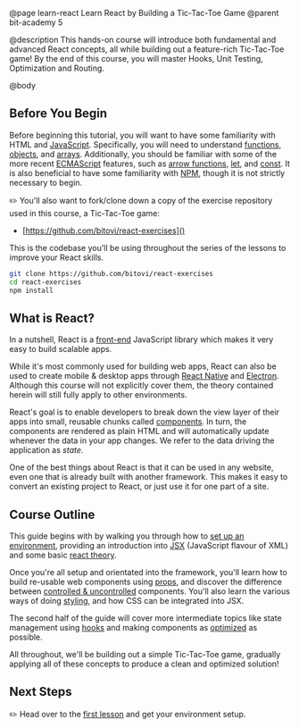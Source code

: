 @page learn-react Learn React by Building a Tic-Tac-Toe Game
@parent bit-academy 5

@description This hands-on course will introduce both fundamental and advanced React concepts, all while building out a feature-rich Tic-Tac-Toe game! By the end of this course, you will master Hooks, Unit Testing, Optimization and Routing.

@body

## Before You Begin

Before beginning this tutorial, you will want to have some familiarity with HTML and [JavaScript](https://www.bitovi.com/academy/learn-advanced-javascript.html). Specifically, you will need to understand [functions](https://developer.mozilla.org/en-US/docs/Web/JavaScript/Guide/Functions), [objects](https://developer.mozilla.org/en-US/docs/Web/JavaScript/Reference/Global_Objects/Object), and [arrays](https://developer.mozilla.org/en-US/docs/Web/JavaScript/Reference/Global_Objects/Array). Additionally, you should be familiar with some of the more recent [ECMAScript](https://medium.com/sons-of-javascript/javascript-an-introduction-to-es6-1819d0d89a0f) features, such as [arrow functions](https://developer.mozilla.org/en-US/docs/Web/JavaScript/Reference/Functions/Arrow_functions), [let](https://developer.mozilla.org/en-US/docs/Web/JavaScript/Reference/Statements/let), and [const](https://developer.mozilla.org/en-US/docs/Web/JavaScript/Reference/Statements/const). It is also beneficial to have some familiarity with [NPM](https://docs.npmjs.com/about-npm/), though it is not strictly necessary to begin.

✏️ You'll also want to fork/clone down a copy of the exercise repository used in this course, a Tic-Tac-Toe game:

- [https://github.com/bitovi/react-exercises]()

This is the codebase you'll be using throughout the series of the lessons to improve your React skills.

```bash
git clone https://github.com/bitovi/react-exercises
cd react-exercises
npm install
```

## What is React?

In a nutshell, React is a [front-end](https://www.coursereport.com/blog/front-end-development-vs-back-end-development-where-to-start) JavaScript library which makes it very easy to build scalable apps.

While it's most commonly used for building web apps, React can also be used to create mobile & desktop apps through [React Native](https://reactnative.dev/) and [Electron](https://www.electronjs.org/). Although this course will not explicitly cover them, the theory contained herein will still fully apply to other environments.

React's goal is to enable developers to break down the view layer of their apps into small, reusable chunks called [components](https://reactjs.org/docs/components-and-props.html). In turn, the components are rendered as plain HTML and will automatically update whenever the data in your app changes. We refer to the data driving the application as *state*.

One of the best things about React is that it can be used in any website, even one that is already built with another framework. This makes it easy to convert an existing project to React, or just use it for one part of a site.

## Course Outline

This guide begins with by walking you through how to [set up an environment](/learn-react/setting-up-environment.html), providing an introduction into [JSX](/learn-react/intro-to-jsx.html) (JavaScript flavour of XML) and some basic [react theory](/learn-react/react-theory.html).

Once you're all setup and orientated into the framework, you'll learn how to build re-usable web components using [props](/learn-react/props.html), and discover the difference between [controlled & uncontrolled](/learn-react/controlled-vs-uncontrolled-components.html) components. You'll also learn the various ways of doing [styling](/learn-react/styling-in-react.html), and how CSS can be integrated into JSX.

The second half of the guide will cover more intermediate topics like state management using [hooks](/learn-react/intro-to-hooks.html) and making components as [optimized](/learn-react/optimization-hooks.html) as possible. 

All throughout, we'll be building out a simple Tic-Tac-Toe game, gradually applying all of these concepts to produce a clean and optimized solution! 

## Next Steps

✏️ Head over to the [first lesson](/learn-react/setting-up-environment.html) and get your environment setup.
